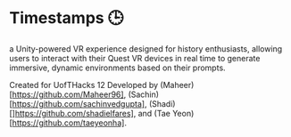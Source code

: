 # Timestamps 🕒
a Unity-powered VR experience designed for history enthusiasts, allowing users to interact with their Quest VR devices in real time to generate immersive, dynamic environments based on their prompts.

Created for UofTHacks 12
Developed by (Maheer)[https://github.com/Maheer96], (Sachin)[https://github.com/sachinvedgupta], (Shadi)[]https://github.com/shadielfares], and (Tae Yeon)[https://github.com/taeyeonha].
